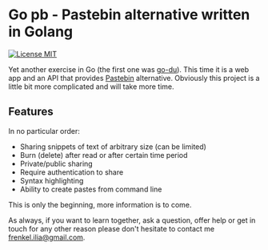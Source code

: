 # Go pb - Pastebin alternative written in Golang

[![License MIT](https://img.shields.io/badge/license-MIT-green)](./LICENSE.txt)

Yet another exercise in Go (the first one was [go-du](https://github.com/iliafrenkel/go-du)).
This time it is a web app and an API that provides [Pastebin](https://pastebin.com)
alternative.
Obviously this project is a little bit more complicated and will take more time.

## Features

In no particular order:

 - Sharing snippets of text of arbitrary size (can be limited)
 - Burn (delete) after read or after certain time period
 - Private/public sharing
 - Require authentication to share
 - Syntax highlighting
 - Ability to create pastes from command line

This is only the beginning, more information is to come.

As always, if you want to learn together, ask a question, offer help or get in
touch for any other reason please don't hesitate to contact me
[frenkel.ilia@gmail.com](mailto:frenkel.ilia@gmail.com).
